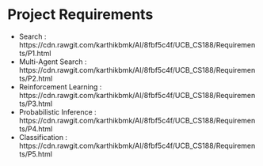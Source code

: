 # Project Requirements
<ul>
<li>Search             : https://cdn.rawgit.com/karthikbmk/AI/8fbf5c4f/UCB_CS188/Requirements/P1.html  </li>
<li>Multi-Agent Search : https://cdn.rawgit.com/karthikbmk/AI/8fbf5c4f/UCB_CS188/Requirements/P2.html  </li>
<li>Reinforcement Learning : https://cdn.rawgit.com/karthikbmk/AI/8fbf5c4f/UCB_CS188/Requirements/P3.html  </li>
<li>Probabilistic Inference : https://cdn.rawgit.com/karthikbmk/AI/8fbf5c4f/UCB_CS188/Requirements/P4.html  </li>
<li>Classification : https://cdn.rawgit.com/karthikbmk/AI/8fbf5c4f/UCB_CS188/Requirements/P5.html  </li>
</ul>
